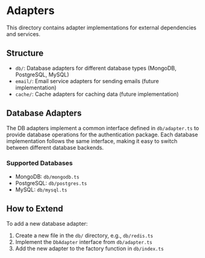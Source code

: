# Adapters

This directory contains adapter implementations for external dependencies and services.

## Structure

- `db/`: Database adapters for different database types (MongoDB, PostgreSQL, MySQL)
- `email/`: Email service adapters for sending emails (future implementation)
- `cache/`: Cache adapters for caching data (future implementation)

## Database Adapters

The DB adapters implement a common interface defined in `db/adapter.ts` to provide database operations for the authentication package. Each database implementation follows the same interface, making it easy to switch between different database backends.

### Supported Databases

- MongoDB: `db/mongodb.ts`
- PostgreSQL: `db/postgres.ts`
- MySQL: `db/mysql.ts`

## How to Extend

To add a new database adapter:

1. Create a new file in the `db/` directory, e.g., `db/redis.ts`
2. Implement the `DbAdapter` interface from `db/adapter.ts`
3. Add the new adapter to the factory function in `db/index.ts` 